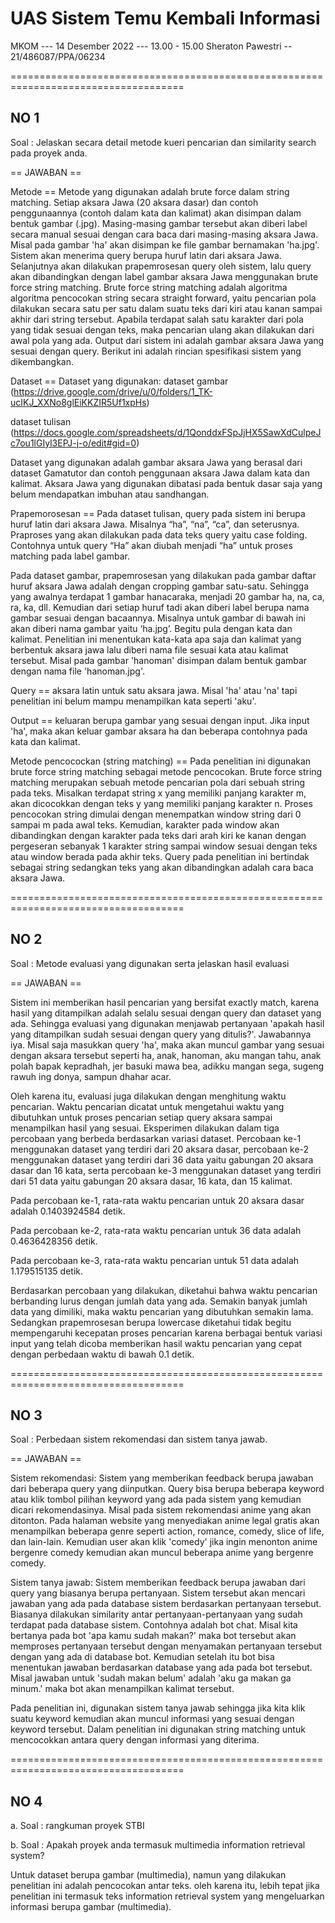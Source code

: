 # UAS Sistem Temu Kembali Informasi
MKOM --- 14 Desember 2022 --- 13.00 - 15.00
Sheraton Pawestri -- 21/486087/PPA/06234

====================================================================================

## NO 1
Soal : Jelaskan secara detail metode kueri pencarian dan similarity search pada proyek anda.

== JAWABAN == 

Metode == Metode yang digunakan adalah brute force dalam string matching. 
Setiap aksara Jawa (20 aksara dasar) dan contoh penggunaannya (contoh dalam kata dan kalimat) akan disimpan dalam bentuk gambar (.jpg). 
Masing-masing gambar tersebut akan diberi label secara manual sesuai dengan cara baca dari masing-masing aksara Jawa. 
Misal pada gambar 'ha' akan disimpan ke file gambar bernamakan 'ha.jpg'. 
Sistem akan menerima query berupa huruf latin dari aksara Jawa. 
Selanjutnya akan dilakukan prapemrosesan query oleh sistem, lalu query akan dibandingkan dengan label gambar aksara Jawa menggunakan brute force string matching. 
Brute force string matching adalah algoritma algoritma pencocokan string secara straight forward, 
yaitu pencarian pola dilakukan secara satu per satu dalam suatu teks dari kiri atau kanan sampai akhir dari string tersebut. 
Apabila terdapat salah satu karakter dari pola yang tidak sesuai dengan teks, maka pencarian ulang akan dilakukan dari awal pola yang ada. 
Output dari sistem ini adalah gambar aksara Jawa yang sesuai dengan query. Berikut ini adalah rincian spesifikasi sistem yang dikembangkan.

Dataset == Dataset yang digunakan:
dataset gambar (https://drive.google.com/drive/u/0/folders/1_TK-ucIKJ_XXNo8glEiKKZIR5Uf1xpHs) 

dataset tulisan (https://docs.google.com/spreadsheets/d/1QonddxFSpJjHX5SawXdCulpeJc7ou1lGIyl3EPJ-j-o/edit#gid=0)

Dataset yang digunakan adalah gambar aksara Jawa yang berasal dari dataset Gamatutor dan contoh penggunaan aksara Jawa dalam kata dan kalimat. Aksara Jawa yang digunakan dibatasi pada bentuk dasar saja yang belum mendapatkan imbuhan atau sandhangan.

Prapemorosesan == Pada dataset tulisan, query pada sistem ini berupa huruf latin dari aksara Jawa. Misalnya “ha”, “na”, “ca”, dan seterusnya. Praproses yang akan dilakukan pada data teks query yaitu case folding. Contohnya untuk query “Ha” akan diubah menjadi “ha” untuk proses matching pada label gambar. 

Pada dataset gambar, prapemrosesan yang dilakukan pada gambar daftar huruf aksara Jawa adalah dengan cropping gambar satu-satu. Sehingga yang awalnya terdapat 1 gambar hanacaraka, menjadi 20 gambar ha, na, ca, ra, ka, dll. Kemudian dari setiap huruf tadi akan diberi label berupa nama gambar sesuai dengan bacaannya. Misalnya untuk gambar di bawah ini akan diberi nama gambar yaitu ‘ha.jpg’. Begitu pula dengan kata dan kalimat. Penelitian ini menentukan kata-kata apa saja dan kalimat yang berbentuk aksara jawa lalu diberi nama file sesuai kata atau kalimat tersebut. Misal pada gambar 'hanoman' disimpan dalam bentuk gambar dengan nama file 'hanoman.jpg'.

Query == aksara latin untuk satu aksara jawa. Misal 'ha' atau 'na' tapi penelitian ini belum mampu menampilkan kata seperti 'aku'.

Output == keluaran berupa gambar yang sesuai dengan input. Jika input 'ha', maka akan keluar gambar aksara ha dan beberapa contohnya pada kata dan kalimat.

Metode pencocockan (string matching) == Pada penelitian ini digunakan brute force string matching sebagai metode pencocokan. Brute force string matching  merupakan sebuah metode pencarian pola dari sebuah string pada teks. Misalkan terdapat string x yang memiliki panjang karakter m, akan dicocokkan dengan teks y yang memiliki panjang karakter n. Proses pencocokan string dimulai dengan menempatkan window string dari 0 sampai m pada awal teks. Kemudian, karakter pada window akan dibandingkan dengan karakter pada teks dari arah kiri ke kanan dengan pergeseran sebanyak 1 karakter string sampai window sesuai dengan teks atau window berada pada akhir teks. 
Query pada penelitian ini bertindak sebagai string sedangkan teks yang akan dibandingkan adalah cara baca aksara Jawa.


====================================================================================

## NO 2
Soal : Metode evaluasi yang digunakan serta jelaskan hasil evaluasi

== JAWABAN ==

Sistem ini memberikan hasil pencarian yang bersifat exactly match, karena hasil yang ditampilkan adalah selalu sesuai dengan query dan dataset yang ada. Sehingga evaluasi yang digunakan menjawab pertanyaan 'apakah hasil yang ditampilkan sudah sesuai dengan query yang ditulis?'. Jawabannya iya. Misal saja masukkan query 'ha', maka akan muncul gambar yang sesuai dengan aksara tersebut seperti ha, anak, hanoman, aku mangan tahu, anak polah bapak kepradhah, jer basuki mawa bea, adikku mangan sega, sugeng rawuh ing donya, sampun dhahar acar.

Oleh karena itu, evaluasi juga dilakukan dengan menghitung waktu pencarian. Waktu pencarian dicatat untuk mengetahui waktu yang dibutuhkan untuk proses pencarian setiap query aksara sampai menampilkan hasil yang sesuai. Eksperimen dilakukan dalam tiga percobaan yang berbeda berdasarkan variasi dataset. Percobaan ke-1 menggunakan dataset yang terdiri dari 20 aksara dasar, percobaan ke-2 menggunakan dataset yang terdiri dari 36 data yaitu gabungan 20 aksara dasar dan 16 kata, serta percobaan ke-3 menggunakan dataset yang terdiri dari 51 data yaitu gabungan 20 aksara dasar, 16 kata, dan 15 kalimat.

Pada percobaan ke-1, rata-rata waktu pencarian untuk 20 aksara dasar adalah 0.1403924584 detik.

Pada percobaan ke-2, rata-rata waktu pencarian untuk 36 data adalah 0.4636428356 detik. 

Pada percobaan ke-3, rata-rata waktu pencarian untuk 51 data adalah 1.179515135 detik. 

Berdasarkan percobaan yang dilakukan, diketahui bahwa waktu pencarian berbanding lurus dengan jumlah data yang ada. Semakin banyak jumlah data yang dimiliki, maka waktu pencarian yang dibutuhkan semakin lama. Sedangkan prapemrosesan berupa lowercase diketahui tidak begitu mempengaruhi kecepatan proses pencarian karena berbagai bentuk variasi input yang telah dicoba memberikan hasil waktu pencarian yang cepat dengan perbedaan waktu di bawah 0.1 detik.


====================================================================================

## NO 3
Soal : Perbedaan sistem rekomendasi dan sistem tanya jawab.

== JAWABAN ==

Sistem rekomendasi: Sistem yang memberikan feedback berupa jawaban dari beberapa query yang diinputkan. Query bisa berupa beberapa keyword atau klik tombol pilihan keyword yang ada pada sistem yang kemudian dicari rekomendasinya. Misal pada sistem rekomendasi anime yang akan ditonton. Pada halaman website yang menyediakan anime legal gratis akan menampilkan beberapa genre seperti action, romance, comedy, slice of life, dan lain-lain. Kemudian user akan klik 'comedy' jika ingin menonton anime bergenre comedy kemudian akan muncul beberapa anime yang bergenre comedy.

Sistem tanya jawab: Sistem memberikan feedback berupa jawaban dari query yang biasanya berupa pertanyaan. Sistem tersebut akan mencari jawaban yang ada pada database sistem berdasarkan pertanyaan tersebut. Biasanya dilakukan similarity antar pertanyaan-pertanyaan yang sudah terdapat pada database sistem. 
Contohnya adalah bot chat. 
Misal kita bertanya pada bot 'apa kamu sudah makan?' maka bot tersebut akan memproses pertanyaan tersebut dengan menyamakan pertanyaan tersebut dengan yang ada di database bot. Kemudian setelah itu bot bisa menentukan jawaban berdasarkan database yang ada pada bot tersebut. 
Misal jawaban untuk 'sudah makan belum' adalah 'aku ga makan ga minum.' maka bot akan menampilkan kalimat tersebut. 

Pada penelitian ini, digunakan sistem tanya jawab sehingga jika kita klik suatu keyword kemudian akan muncul informasi yang sesuai dengan keyword tersebut. Dalam penelitian ini digunakan string matching untuk mencocokkan antara query dengan informasi yang diterima.

====================================================================================

## NO 4
a. Soal : rangkuman proyek STBI




b. Soal : Apakah proyek anda termasuk multimedia information retrieval system?

Untuk dataset berupa gambar (multimedia), namun yang dilakukan penelitian ini adalah pencocokan antar teks. oleh karena itu, lebih tepat jika penelitian ini termasuk 
teks information retrieval system yang mengeluarkan informasi berupa gambar (multimedia).
